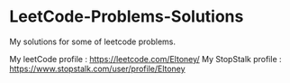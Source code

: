 # LeetCode-Problems-Solutions
My solutions for some of leetcode problems.

My leetCode  profile : https://leetcode.com/Eltoney/
My StopStalk profile : https://www.stopstalk.com/user/profile/Eltoney
